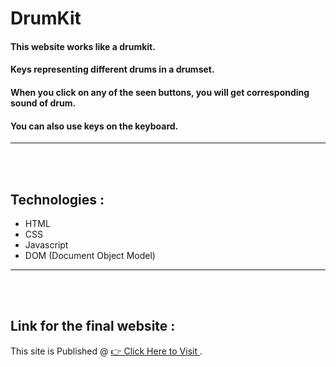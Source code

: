 # DrumKit

#### This website works like a drumkit.
#### Keys representing different drums in a drumset.
#### When you click on any of the seen buttons, you will get corresponding sound of drum. 
#### You can also use keys on the keyboard.
<hr />
<br />
<br />

## Technologies : 
- HTML
- CSS
- Javascript
- DOM (Document Object Model)


<hr /> 
<br />
<br />
 
 ## Link for the final website : 
This site is Published @ [👉 Click Here to Visit ](https://drumkit-2908.netlify.app/). 
